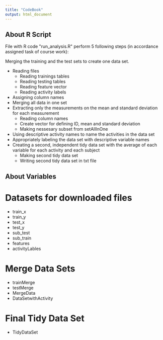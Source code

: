 ```yaml
---
title: "CodeBook"
output: html_document
---
```


## About R Script

File with R code "run_analysis.R" perform 5 following steps (in accordance assigned task of course work):

Merging the training and the test sets to create one data set.
- Reading files
    - Reading trainings tables
    - Reading testing tables
    - Reading feature vector
    - Reading activity labels
- Assigning column names
- Merging all data in one set
- Extracting only the measurements on the mean and standard deviation for each measurement
    - Reading column names
    - Create vector for defining ID, mean and standard deviation
    - Making nessesary subset from setAllInOne
- Using descriptive activity names to name the activities in the data set
- Appropriately labeling the data set with descriptive variable names
- Creating a second, independent tidy data set with the average of each variable for each activity and each subject
    -  Making second tidy data set
    -  Writing second tidy data set in txt file

## About Variables
# Datasets for downloaded files
- train_x
- train_y
- test_x
- test_y
- sub_test
- sub_train
- features
- activityLables

# Merge Data Sets
- trainMerge
- testMerge
- MergeData
- DataSetwithActivity

# Final Tidy Data Set
- TidyDataSet